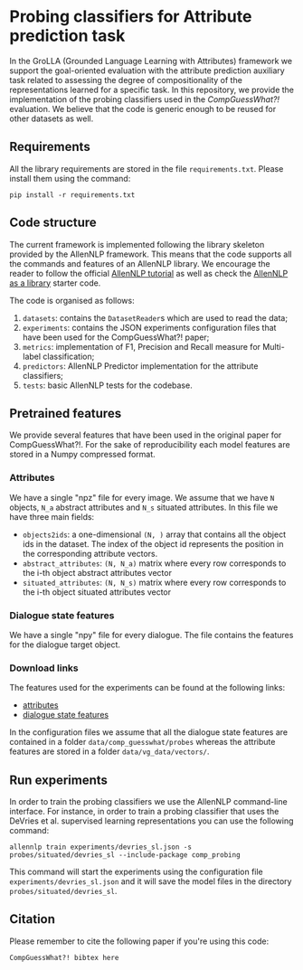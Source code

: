 # Probing classifiers for Attribute prediction task

In the GroLLA (Grounded Language Learning with Attributes) framework we support the goal-oriented evaluation with the 
attribute prediction auxiliary task related to assessing the degree of compositionality of the representations learned 
for a specific task. In this repository, we provide the implementation of the probing classifiers used in the 
*CompGuessWhat?!* evaluation. We believe that the code is generic enough to be reused for other datasets as well.

## Requirements

All the library requirements are stored in the file `requirements.txt`. Please install them using the command:

```
pip install -r requirements.txt
```

## Code structure

The current framework is implemented following the library skeleton provided by the AllenNLP framework.
This means that the code supports all the commands and features of an AllenNLP library. We encourage the 
reader to follow the official [AllenNLP tutorial](http://docs.allennlp.org/master/tutorials/getting_started/predicting_paper_venues/predicting_paper_venues_pt1/) as well as check the [AllenNLP as a library](https://github.com/allenai/allennlp-as-a-library-example/) starter code.

The code is organised as follows:

1. `datasets`: contains the `DatasetReader`s which are used to read the data;
2. `experiments`: contains the JSON experiments configuration files that have been used for the CompGuessWhat?! paper;
3. `metrics`: implementation of F1, Precision and Recall measure for Multi-label classification;
4. `predictors`: AllenNLP Predictor implementation for the attribute classifiers;
5. `tests`: basic AllenNLP tests for the codebase.   

## Pretrained features

We provide several features that have been used in the original paper for CompGuessWhat?!. For the sake of reproducibility
each model features are stored in a Numpy compressed format. 

### Attributes

We have a single "npz" file for every image. We assume that we have `N` objects, `N_a` abstract attributes
and `N_s` situated attributes. In this file we have three main fields:

- `objects2ids`: a one-dimensional `(N, )` array that contains all the object ids in the dataset. The index
of the object id represents the position in the corresponding attribute vectors. 
- `abstract_attributes`: `(N, N_a)` matrix where every row corresponds to the i-th object abstract attributes vector
- `situated_attributes`: `(N, N_s)` matrix where every row corresponds to the i-th object situated attributes vector

### Dialogue state features

We have a single "npy" file for every dialogue. The file contains the features for the dialogue target object.

### Download links

The features used for the experiments can be found at the following links:

- [attributes]()
- [dialogue state features]()

In the configuration files we assume that all the dialogue state features are
contained in a folder `data/comp_guesswhat/probes` whereas the attribute features
are stored in a folder `data/vg_data/vectors/`.

## Run experiments

In order to train the probing classifiers we use the AllenNLP command-line interface. For instance, in order 
to train a probing classifier that uses the DeVries et al. supervised learning representations you can use
the following command:

```
allennlp train experiments/devries_sl.json -s probes/situated/devries_sl --include-package comp_probing
``` 

This command will start the experiments using the configuration file `experiments/devries_sl.json` and it will save
the model files in the directory `probes/situated/devries_sl`.

## Citation

Please remember to cite the following paper if you're using this code:

```
CompGuessWhat?! bibtex here
```

 